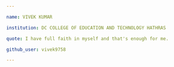 ```yaml
---

name: VIVEK KUMAR

institution: DC COLLEGE OF EDUCATION AND TECHNOLOGY HATHRAS 

quote: I have full faith in myself and that's enough for me.

github_user: vivek9758

---
```

